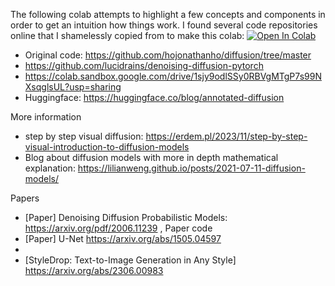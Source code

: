 The following colab attempts to highlight a few concepts and components in order to get an intuition how things work. I found several code repositories online that I shamelessly copied from to make this colab: <a target="_blank" href="https://colab.research.google.com/github/charbull/diffusion_models/blob/main/diffusion_model_intuition.ipynb">
  <img src="https://colab.research.google.com/assets/colab-badge.svg" alt="Open In Colab"/>
</a>

* Original code: https://github.com/hojonathanho/diffusion/tree/master
* https://github.com/lucidrains/denoising-diffusion-pytorch
* https://colab.sandbox.google.com/drive/1sjy9odlSSy0RBVgMTgP7s99NXsqglsUL?usp=sharing
* Huggingface: https://huggingface.co/blog/annotated-diffusion

More information

* step by step visual diffusion: https://erdem.pl/2023/11/step-by-step-visual-introduction-to-diffusion-models
* Blog about diffusion models with more in depth mathematical explanation: https://lilianweng.github.io/posts/2021-07-11-diffusion-models/

Papers
* [Paper] Denoising Diffusion Probabilistic Models: https://arxiv.org/pdf/2006.11239 , Paper code
* [Paper] U-Net https://arxiv.org/abs/1505.04597
* [Adding Conditional Control to Text-to-Image Diffusion Models]: https://arxiv.org/abs/2302.05543
* [StyleDrop: Text-to-Image Generation in Any Style] https://arxiv.org/abs/2306.00983
